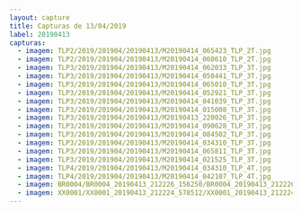 ```yaml
---
layout: capture
title: Capturas de 13/04/2019
label: 20190413
capturas:
  - imagem: TLP2/2019/201904/20190413/M20190414_065423_TLP_2T.jpg
  - imagem: TLP2/2019/201904/20190413/M20190414_060610_TLP_2T.jpg
  - imagem: TLP3/2019/201904/20190413/M20190414_062033_TLP_3T.jpg
  - imagem: TLP3/2019/201904/20190413/M20190414_050441_TLP_3T.jpg
  - imagem: TLP3/2019/201904/20190413/M20190414_065010_TLP_3T.jpg
  - imagem: TLP3/2019/201904/20190413/M20190414_052921_TLP_3T.jpg
  - imagem: TLP3/2019/201904/20190413/M20190414_041039_TLP_3T.jpg
  - imagem: TLP3/2019/201904/20190413/M20190414_015008_TLP_3T.jpg
  - imagem: TLP3/2019/201904/20190413/M20190413_220026_TLP_3T.jpg
  - imagem: TLP3/2019/201904/20190413/M20190414_090628_TLP_3T.jpg
  - imagem: TLP3/2019/201904/20190413/M20190414_084502_TLP_3T.jpg
  - imagem: TLP3/2019/201904/20190413/M20190414_034310_TLP_3T.jpg
  - imagem: TLP3/2019/201904/20190413/M20190414_065811_TLP_3T.jpg
  - imagem: TLP3/2019/201904/20190413/M20190414_021525_TLP_3T.jpg
  - imagem: TLP4/2019/201904/20190413/M20190414_034310_TLP_4T.jpg
  - imagem: TLP4/2019/201904/20190413/M20190414_042107_TLP_4T.jpg
  - imagem: BR0004/BR0004_20190413_212226_156250/BR0004_20190413_212226_156250_stack_26_meteors.jpg
  - imagem: XX0001/XX0001_20190413_212224_578512/XX0001_20190413_212224_578512_stack_1_meteors.jpg
---
```

